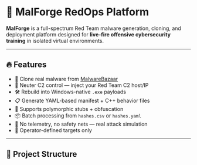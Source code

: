 # 🧠 MalForge RedOps Platform

**MalForge** is a full-spectrum Red Team malware generation, cloning, and deployment platform designed for **live-fire offensive cybersecurity training** in isolated virtual environments.

---

## 🔥 Features

- 🧬 Clone real malware from [MalwareBazaar](https://bazaar.abuse.ch/)
- 🧯 Neuter C2 control — inject your Red Team C2 host/IP
- 🛠 Rebuild into Windows-native `.exe` payloads
- 📋 Generate YAML-based manifest + C++ behavior files
- 🔁 Supports polymorphic stubs + obfuscation
- 📦 Batch processing from `hashes.csv` or `hashes.yaml`
- 🧠 No telemetry, no safety nets — real attack simulation
- 🎯 Operator-defined targets only

---

## 📁 Project Structure

